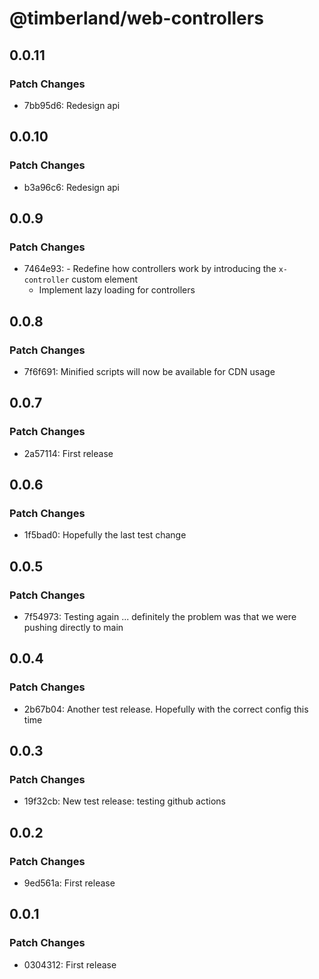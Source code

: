 # @timberland/web-controllers

## 0.0.11

### Patch Changes

- 7bb95d6: Redesign api

## 0.0.10

### Patch Changes

- b3a96c6: Redesign api

## 0.0.9

### Patch Changes

- 7464e93: - Redefine how controllers work by introducing the `x-controller` custom element
  - Implement lazy loading for controllers

## 0.0.8

### Patch Changes

- 7f6f691: Minified scripts will now be available for CDN usage

## 0.0.7

### Patch Changes

- 2a57114: First release

## 0.0.6

### Patch Changes

- 1f5bad0: Hopefully the last test change

## 0.0.5

### Patch Changes

- 7f54973: Testing again ... definitely the problem was that we were pushing directly to main

## 0.0.4

### Patch Changes

- 2b67b04: Another test release. Hopefully with the correct config this time

## 0.0.3

### Patch Changes

- 19f32cb: New test release: testing github actions

## 0.0.2

### Patch Changes

- 9ed561a: First release

## 0.0.1

### Patch Changes

- 0304312: First release
